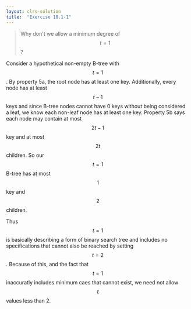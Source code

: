 ```yaml
---
layout: clrs-solution
title:  "Exercise 18.1-1"
---
```

>Why don't we allow a minimum degree of $$t = 1$$?

Consider a hypothetical non-empty B-tree with $$t = 1$$. By property 5a, the root node has at least one key. Additionally, every node has at least $$t-1$$ keys and since B-tree nodes cannot have 0 keys without being considered a leaf, we know each non-leaf node has at least one key. Property 5b says each node may contain at most $$2t-1$$ key and at most $$2t$$ children. So our $$t = 1$$ B-tree has at most $$1$$ key and $$2$$ children.

Thus $$t=1$$ is basically describing a form of binary search tree and includes no specifications that cannot also be reached by setting $$t=2$$. Because of this, and the fact that $$t=1$$ inaccuratly includes minimum caes that cannot exist, we need not allow $$t$$ values less than 2.

